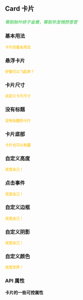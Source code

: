 ## Card 卡片

<h5 style="color: #66d476">等到秋叶终于金黄，等到华发悄然苍苍</h5>

<script setup>
    import BasicDemo from '../demo/basic_demo.vue'
    import HoverableDemo from '../demo/hoverable_demo.vue'
    import SizeDemo from '../demo/size_demo.vue'
    import BodyDemo from '../demo/body_demo.vue'
    import FooterDemo from '../demo/footer_demo.vue'
    import ColorDemo from '../demo/color_demo.vue'
    import BorderDemo from '../demo/border_demo.vue'
    import BoxShowDemo from '../demo/box_show_demo.vue'
    import HeightDemo from '../demo/height_demo.vue'
    import ClickDemo from '../demo/click_demo.vue'
    import Preview from '../../../src/components/preview.vue'
</script>

### 基本用法

<p style="color: #ffcf3f; font-size: 12px; font-weight: 900;">卡片的基本用法</p>
<BasicDemo />
<Preview comp="card" demo="basic_demo" />

### 悬浮卡片

<p style="color: #ffcf3f; font-size: 12px; font-weight: 900;">好像可以飞起来？</p>
<HoverableDemo />
<Preview comp="card" demo="hoverable_demo" />

### 卡片尺寸

<p style="color: #ffcf3f; font-size: 12px; font-weight: 900;">自定义卡片尺寸</p>
<SizeDemo />
<Preview comp="card" demo="size_demo" />

### 没有标题

<p style="color: #ffcf3f; font-size: 12px; font-weight: 900;">没有标题的卡片</p>
<BodyDemo />
<Preview comp="card" demo="body_demo" />

### 卡片底部

<p style="color: #ffcf3f; font-size: 12px; font-weight: 900;">卡片也可以有腿</p>
<FooterDemo />
<Preview comp="card" demo="footer_demo" />

### 自定义高度

<p style="color: #ffcf3f; font-size: 12px; font-weight: 900;">改变自己！</p>
<HeightDemo />
<Preview comp="card" demo="height_demo" />

### 点击事件

<p style="color: #ffcf3f; font-size: 12px; font-weight: 900;">改变自己！</p>
<ClickDemo />
<Preview comp="card" demo="click_demo" />

### 自定义边框

<p style="color: #ffcf3f; font-size: 12px; font-weight: 900;">改变自己！</p>
<BorderDemo />
<Preview comp="card" demo="border_demo" />

### 自定义阴影

<p style="color: #ffcf3f; font-size: 12px; font-weight: 900;">改变自己！</p>
<BoxShowDemo />
<Preview comp="card" demo="box_show_demo" />

### 自定义颜色

<p style="color: #ffcf3f; font-size: 12px; font-weight: 900;">改变世界！</p>
<ColorDemo />
<Preview comp="card" demo="color_demo" />

<!-- API表格 -->

### API 属性

<p style="color: var(--color-success); font-size: 14px; font-weight: 900;">卡片的一些可控属性</p>
<script setup>
    import ApiTable from '../../../src/components/api_table.vue'
    const data = {
        columns: [
            {
                title: '名称'
            },
            {
                title: '类型'
            },
            {
                title: '默认值'
            },
            {
                title: '说明'
            }
        ],
        item: [
            {
                name: 'width',
                type: 'String',
                default: '100%',
                explain: '宽度属性'
            },
            {
                name: 'height',
                type: 'String',
                default: 'auto',
                explain: '高度属性'
            },
			{
				name: 'hover-able',
				type: 'Boolean',
				default: 'false | true',
				explain: '悬浮卡片'
			},
			{
				name: 'border-color',
				type: 'String',
				default: '#d9d9d9',
				explain: '边框颜色'
			},
			{
				name: 'background-color',
				type: 'String',
				default: 'white',
				explain: '背景颜色'
			},
			{
				name: 'border-radius',
				type: 'String | Number',
				default: '4px',
				explain: '圆角'
			},
			{
				name: 'box-shadow',
				type: 'String',
				default: 'null',
				explain: '阴影'
			},
			{
				name: 'hover-box-shadow',
				type: 'String',
				default: '0 2px 12px 0 rgba(0, 0, 0, 0.1)',
				explain: '动作阴影'
			},
			{
				name: 'header-height',
				type: 'String | Number',
				default: '6vh',
				explain: '头部高度'
			},
			{
				name: 'footer-height',
				type: 'String | Number',
				default: '6vh',
				explain: '尾部高度'
			}
        ]
  }
</script>
<ApiTable :data="data" />

